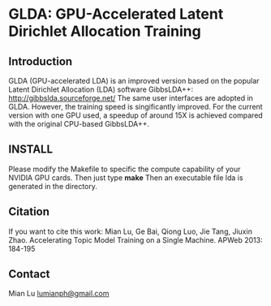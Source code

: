 # GLDA: GPU-Accelerated Latent Dirichlet Allocation Training

## Introduction
GLDA (GPU-accelerated LDA) is an improved version based on the popular Latent Dirichlet Allocation (LDA) software GibbsLDA++: http://gibbslda.sourceforge.net/ The same user interfaces are adopted in GLDA. However, the training speed is singificantly improved. For the current version with one GPU used, a speedup of around 15X is achieved compared with the original CPU-based GibbsLDA++.

## INSTALL
Please modify the Makefile to specific the compute capability of your NVIDIA GPU cards. Then just type 
**make**
Then an executable file lda is generated in the directory.


## Citation
If you want to cite this work:
Mian Lu, Ge Bai, Qiong Luo, Jie Tang, Jiuxin Zhao. Accelerating Topic Model Training on a Single Machine. APWeb 2013: 184-195

## Contact
Mian Lu
lumianph@gmail.com